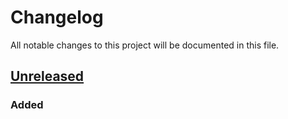 # Changelog
All notable changes to this project will be documented in this file.

## [Unreleased]
### Added


[Unreleased]: https://github.com/sunziping2016/oak-tree-house/tree/HEAD
